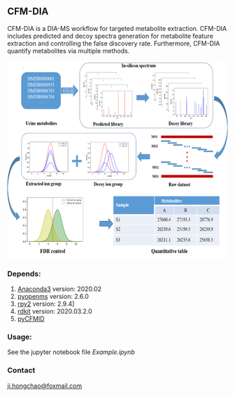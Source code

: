 ## CFM-DIA

CFM-DIA is a DIA-MS workflow for targeted metabolite extraction. CFM-DIA includes predicted and decoy spectra generation for 
metabolite feature extraction and controlling the false discovery rate. Furthermore, CFM-DIA quantify metabolites via multiple methods.

<div align="center">
<img src="https://github.com/hcji/CFM-DIA/blob/master/Img/figure.png" width=600 height=450 />
</div>

### Depends:

1. [Anaconda3](https://repo.anaconda.com/archive/)    version: 2020.02    
2. [pyopenms](https://pypi.org/project/pyopenms/)     version: 2.6.0    
3. [rpy2](https://anaconda.org/r/rpy2)         version: 2.9.4]    
4. [rdkit](http://www.rdkit.org/docs/GettingStartedInPython.html)        version: 2020.03.2.0    
5. [pyCFMID](https://github.com/hcji/PyCFMID)


### Usage:

See the jupyter notebook file *Example.ipynb*

### Contact

ji.hongchao@foxmail.com
